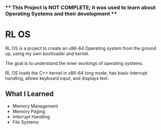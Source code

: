 ### ** This Project is NOT COMPLETE; it was used to learn about Operating Systems and their development **

# RL OS
RL OS is a project to create an x86-64 Operating system from the ground up, using my own bootloader and kernel.

The goal is to understand the inner workings of operating systems.

RL OS loads the C++ kernel in x86-64 long mode, has basic interrupt handling, allows keyboard input, and displays text.

## What I Learned
- Memory Management
- Memory Paging
- Interrupt Handling
- File Systems
